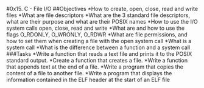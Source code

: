 #0x15. C - File I/O
##Objectives
*How to create, open, close, read and write files
*What are file descriptors
*What are the 3 standard file descriptors, what are their purpose and what are their POSIX names
*How to use the I/O system calls open, close, read and write
*What are and how to use the flags O_RDONLY, O_WRONLY, O_RDWR
*What are file permissions, and how to set them when creating a file with the open system call
*What is a system call
*What is the difference between a function and a system call
###Tasks
*Write a function that reads a text file and prints it to the POSIX standard output.
*Create a function that creates a file.
*Write a function that appends text at the end of a file.
*Write a program that copies the content of a file to another file.
*Write a program that displays the information contained in the ELF header at the start of an ELF file
